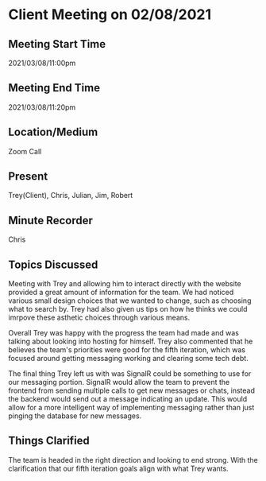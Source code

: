 # Client Meeting on 02/08/2021

## Meeting Start Time

2021/03/08/11:00pm

## Meeting End Time

2021/03/08/11:20pm

## Location/Medium

Zoom Call

## Present

Trey(Client), Chris, Julian, Jim, Robert

## Minute Recorder

Chris

## Topics Discussed

Meeting with Trey and allowing him to interact directly with the website provided a great amount of information for the team. We had noticed various small design choices
that we wanted to change, such as choosing what to search by. Trey had also given us tips on how he thinks we could imrpove these asthetic choices through various means.

Overall Trey was happy with the progress the team had made and was talking about looking into hosting for himself. Trey also commented that he believes the team's priorities
were good for the fifth iteration, which was focused around getting messaging working and clearing some tech debt.

The final thing Trey left us with was SignalR could be something to use for our messaging portion. SignalR would allow the team to prevent the frontend from sending
multiple calls to get new messages or chats, instead the backend would send out a message indicating an update. This would allow for a more intelligent way of implementing
messaging rather than just pinging the database for new messages.

## Things Clarified

The team is headed in the right direction and looking to end strong. With the clarification that our fifth iteration goals align with what Trey wants.
